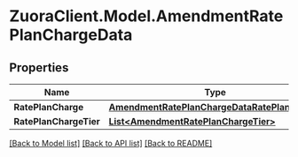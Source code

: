# ZuoraClient.Model.AmendmentRatePlanChargeData

## Properties

Name | Type | Description | Notes
------------ | ------------- | ------------- | -------------
**RatePlanCharge** | [**AmendmentRatePlanChargeDataRatePlanCharge**](AmendmentRatePlanChargeDataRatePlanCharge.md) |  | 
**RatePlanChargeTier** | [**List&lt;AmendmentRatePlanChargeTier&gt;**](AmendmentRatePlanChargeTier.md) |  | [optional] 

[[Back to Model list]](../README.md#documentation-for-models) [[Back to API list]](../README.md#documentation-for-api-endpoints) [[Back to README]](../README.md)


